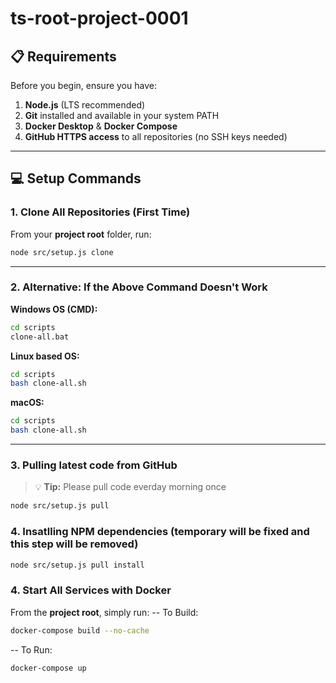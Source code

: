 # ts-root-project-0001

## 📋 Requirements

Before you begin, ensure you have:

1. **Node.js** (LTS recommended)  
2. **Git** installed and available in your system PATH  
3. **Docker Desktop** & **Docker Compose**  
4. **GitHub HTTPS access** to all repositories (no SSH keys needed)

---

## 💻 Setup Commands

### 1. Clone All Repositories (First Time)

From your **project root** folder, run:
```bash
node src/setup.js clone
```

---

### 2. Alternative: If the Above Command Doesn't Work

**Windows OS (CMD):**
```bash
cd scripts
clone-all.bat
```


**Linux based OS:**
```bash
cd scripts
bash clone-all.sh
```

**macOS:**
```bash
cd scripts
bash clone-all.sh
```


---

### 3. Pulling latest code from GitHub
> 💡 **Tip:** Please pull code everday morning once
```bash
node src/setup.js pull
```

### 4. Insatlling NPM dependencies (temporary will be fixed and this step will be removed)
```bash
node src/setup.js pull install
```

### 4. Start All Services with Docker

From the **project root**, simply run:
-- To Build:
```bash
docker-compose build --no-cache
```

-- To Run:
```bash
docker-compose up
```
